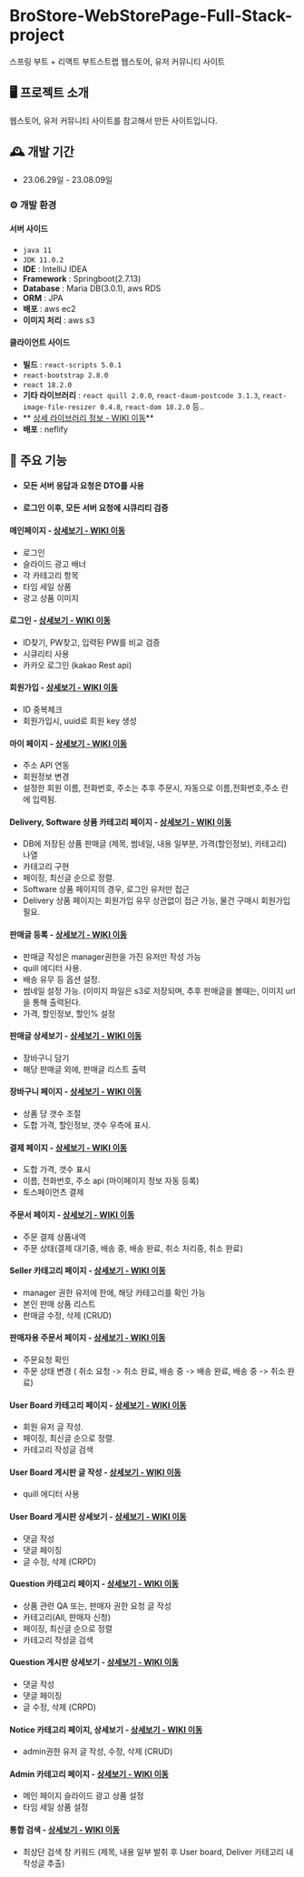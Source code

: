 # BroStore-WebStorePage-Full-Stack-project
스프링 부트 + 리액트 부트스트랩 웹스토어, 유저 커뮤니티 사이트

## 🖥️ 프로젝트 소개
웹스토어, 유저 커뮤니티 사이트를 참고해서 만든 사이트입니다.
<br>


## 🕰️ 개발 기간
* 23.06.29일 - 23.08.09일

### ⚙️ 개발 환경

#### 서버 사이드
- `java 11`
- `JDK 11.0.2`
- **IDE** : IntelliJ IDEA
- **Framework** : Springboot(2.7.13)
- **Database** : Maria DB(3.0.1), aws RDS
- **ORM** : JPA
- **배포** : aws ec2
- **이미지 처리** : aws s3


#### 클라이언트 사이드
- **빌드** : `react-scripts 5.0.1`
- `react-bootstrap 2.8.0`
- `react 18.2.0`
- **기타 라이브러리** : `react quill 2.0.0`, `react-daum-postcode 3.1.3`, `react-image-file-resizer 0.4.8`, `react-dom 18.2.0` 등..
- ** <a href="" >상세 라이브러리 정보 - WIKI 이동</a>**
- **배포** : neflify


## 📌 주요 기능

- #### 모든 서버 응답과 요청은 DTO를 사용
- #### 로그인 이후, 모든 서버 요청에 시큐리티 검증

#### 메인페이지  - <a href="" >상세보기 - WIKI 이동</a>
- 로그인
- 슬라이드 광고 배너
- 각 카테고리 항목
- 타임 세일 상품
- 광고 상품 이미지

#### 로그인 - <a href="https://github.com/gamjagogi/hjStore/wiki/%EC%A3%BC%EC%9A%94-%EA%B8%B0%EB%8A%A5-%EC%86%8C%EA%B0%9C(Login,Join)" >상세보기 - WIKI 이동</a>
- ID찾기, PW찾고, 입력된 PW를 비교 검증
- 시큐리티 사용
- 카카오 로그인 (kakao Rest api)

#### 회원가입 - <a href="https://github.com/gamjagogi/hjStore/wiki/%EC%A3%BC%EC%9A%94-%EA%B8%B0%EB%8A%A5-%EC%86%8C%EA%B0%9C(Login,Join)" >상세보기 - WIKI 이동</a>
- ID 중복체크
- 회원가입시, uuid로 회원 key 생성

#### 마이 페이지 - <a href="https://github.com/gamjagogi/hjStore/wiki/%EC%A3%BC%EC%9A%94-%EA%B8%B0%EB%8A%A5-%EC%86%8C%EA%B0%9C(MyPage)" >상세보기 - WIKI 이동</a>
- 주소 API 연동
- 회원정보 변경
- 설정한 회원 이름, 전화번호, 주소는 추후 주문시, 자동으로 이름,전화번호,주소 란에 입력됨.

#### Delivery, Software 상품 카테고리 페이지 - <a href="https://github.com/gamjagogi/hjStore/wiki/%EC%A3%BC%EC%9A%94-%EA%B8%B0%EB%8A%A5-%EC%86%8C%EA%B0%9C(Delivery-,-Software-Product)" >상세보기 - WIKI 이동</a>
- DB에 저장된 상품 판매글 (제목, 썸네일, 내용 일부분, 가격(할인정보), 카테고리) 나열
- 카테고리 구현
- 페이징, 최신글 순으로 정렬.
- Software 상품 페이지의 경우, 로그인 유저만 접근
- Delivery 상품 페이지는 회원가입 유무 상관없이 접근 가능, 물건 구매시 회원가입 필요.

#### 판매글 등록 - <a href="https://github.com/gamjagogi/hjStore/wiki/%EC%A3%BC%EC%9A%94-%EA%B8%B0%EB%8A%A5-%EC%86%8C%EA%B0%9C(Posting)" >상세보기 - WIKI 이동</a>
- 판매글 작성은 manager권한을 가진 유저만 작성 가능
- quill 에디터 사용.
- 배송 유무 등 옵션 설정.
- 썸네일 설정 가능. (이미지 파일은 s3로 저장되며, 추후 판매글을 볼때는, 이미지 url을 통해 출력된다.
- 가격, 할인정보, 할인% 설정

#### 판매글 상세보기 - <a href="https://github.com/gamjagogi/hjStore/wiki/%EC%A3%BC%EC%9A%94-%EA%B8%B0%EB%8A%A5-%EC%86%8C%EA%B0%9C(Detail)" >상세보기 - WIKI 이동</a>
- 장바구니 담기
- 해당 판매글 외에, 판매글 리스트 출력

#### 장바구니 페이지 - <a href="https://github.com/gamjagogi/hjStore/wiki/%EC%A3%BC%EC%9A%94-%EA%B8%B0%EB%8A%A5-%EC%86%8C%EA%B0%9C(Cart)" >상세보기 - WIKI 이동</a>
- 상품 당 갯수 조절
- 도합 가격, 할인정보, 갯수 우측에 표시.

#### 결제 페이지 - <a href="https://github.com/gamjagogi/hjStore/wiki/%EC%A3%BC%EC%9A%94-%EA%B8%B0%EB%8A%A5-%EC%86%8C%EA%B0%9C(Payments)" >상세보기 - WIKI 이동</a>
- 도합 가격, 갯수 표시
- 이름, 전화번호, 주소 api (마이페이지 정보 자동 등록)
- 토스페이먼츠 결제

#### 주문서 페이지 - <a href="https://github.com/gamjagogi/hjStore/wiki/%EC%A3%BC%EC%9A%94-%EA%B8%B0%EB%8A%A5-%EC%86%8C%EA%B0%9C(OrderSheet)" >상세보기 - WIKI 이동</a>
- 주문 결제 상품내역
- 주문 상태(결제 대기중, 배송 중, 배송 완료, 취소 처리중, 취소 완료)


#### Seller 카테고리 페이지 - <a href="" >상세보기 - WIKI 이동</a>
- manager 권한 유저에 한에, 해당 카테고리를 확인 가능
- 본인 판매 상품 리스트
- 판매글 수정, 삭제 (CRUD)

#### 판매자용 주문서 페이지 - <a href="" >상세보기 - WIKI 이동</a>
- 주문요청 확인
- 주문 상태 변경 ( 취소 요청 -> 취소 완료, 배송 중 -> 배송 완료, 배송 중 -> 취소 완료)


#### User Board 카테고리 페이지 - <a href="" >상세보기 - WIKI 이동</a>
- 회원 유저 글 작성.
- 페이징, 최신글 순으로 정렬.
- 카테고리 작성글 검색

#### User Board 게시판 글 작성 - <a href="" >상세보기 - WIKI 이동</a>
- quill 에디터 사용
  
#### User Board 게시판 상세보기 - <a href="" >상세보기 - WIKI 이동</a>
- 댓글 작성
- 댓글 페이징
- 글 수정, 삭제 (CRPD)

#### Question 카테고리 페이지 - <a href="" >상세보기 - WIKI 이동</a>
- 상품 관련 QA 또는, 판매자 권한 요청 글 작성
- 카테고리(All, 판매자 신청)
- 페이징, 최신글 순으로 정렬
- 카테고리 작성글 검색

#### Question 게시판 상세보기 - <a href="" >상세보기 - WIKI 이동</a>
- 댓글 작성
- 댓글 페이징
- 글 수정, 삭제 (CRPD) 

#### Notice 카테고리 페이지, 상세보기 - <a href="" >상세보기 - WIKI 이동</a>
- admin권한 유저 글 작성, 수정, 삭제 (CRUD)

#### Admin 카테고리 페이지  - <a href="" >상세보기 - WIKI 이동</a>
- 메인 페이지 슬라이드 광고 상품 설정
- 타임 세일 상품 설정

#### 통합 검색  - <a href="" >상세보기 - WIKI 이동</a>
- 최상단 검색 창 키워드 (제목, 내용 일부 발취 후 User board, Deliver 카테고리 내 작성글 추출)
